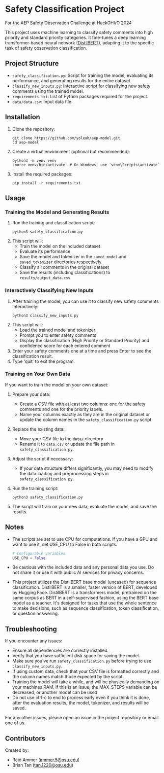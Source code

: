 # Safety Classification Project

For the AEP Safety Observation Challenge at HackOHI/O 2024

This project uses machine learning to classify safety comments into high priority and standard priority categories. It fine-tunes a deep learning transformer-based neural network ([DistilBERT](https://huggingface.co/distilbert/distilbert-base-uncased)), adapting it to the specific task of safety observation classification.

## Project Structure

- `safety_classification.py`: Script for training the model, evaluating its performance, and generating results for the entire dataset.
- `classify_new_inputs.py`: Interactive script for classifying new safety comments using the trained model.
- `requirements.txt`: List of Python packages required for the project.
- `data/data.csv`: Input data file.

## Installation

1. Clone the repository:

   ```
   git clone https://github.com/yoleuh/aep-model.git
   cd aep-model
   ```

2. Create a virtual environment (optional but recommended):

   ```
   python3 -m venv venv
   source venv/bin/activate  # On Windows, use `venv\Scripts\activate`
   ```

3. Install the required packages:
   ```
   pip install -r requirements.txt
   ```

## Usage

### Training the Model and Generating Results

1. Run the training and classification script:
   ```
   python3 safety_classification.py
   ```
2. This script will:
   - Train the model on the included dataset
   - Evaluate its performance
   - Save the model and tokenizer in the `saved_model` and `saved_tokenizer` directories respectively
   - Classify all comments in the original dataset
   - Save the results (including classifications) to `results/output_data.csv`

### Interactively Classifying New Inputs

1. After training the model, you can use it to classify new safety comments interactively:
   ```
   python3 classify_new_inputs.py
   ```
2. This script will:
   - Load the trained model and tokenizer
   - Prompt you to enter safety comments
   - Display the classification (High Priority or Standard Priority) and confidence score for each entered comment
3. Enter your safety comments one at a time and press Enter to see the classification result.
4. Type 'quit' to exit the program.

### Training on Your Own Data

If you want to train the model on your own dataset:

1. Prepare your data:

   - Create a CSV file with at least two columns: one for the safety comments and one for the priority labels.
   - Name your columns exactly as they are in the original dataset or update the column names in the `safety_classification.py` script.

2. Replace the existing data:

   - Move your CSV file to the `data/` directory.
   - Rename it to `data.csv` or update the file path in `safety_classification.py`.

3. Adjust the script if necessary:

   - If your data structure differs significantly, you may need to modify the data loading and preprocessing steps in `safety_classification.py`.

4. Run the training script:

   ```
   python3 safety_classification.py
   ```

5. The script will train on your new data, evaluate the model, and save the results.

## Notes

- The scripts are set to use CPU for computations. If you have a GPU and want to use it, set USE_CPU to False in both scripts.

  ```python
  # Configurable variables
  USE_CPU = False
  ```

- Be cautious with the included data and any personal data you use. Do not share it or use it with public AI services for privacy concerns.

- This project utilizes the DistilBERT base model (uncased) for sequence classification. DistilBERT is a smaller, faster version of BERT, developed by Hugging Face. DistilBERT is a transformers model, pretrained on the same corpus as BERT in a self-supervised fashion, using the BERT base model as a teacher. It's designed for tasks that use the whole sentence to make decisions, such as sequence classification, token classification, or question answering.

## Troubleshooting

If you encounter any issues:

- Ensure all dependencies are correctly installed.
- Verify that you have sufficient disk space for saving the model.
- Make sure you've run `safety_classification.py` before trying to use `classify_new_inputs.py`.
- If using custom data, check that your CSV file is formatted correctly and the column names match those expected by the script.
- Training the model will take a while, and will be physically demanding on your machines RAM. If this is an issue, the MAX_STEPS variable can be decreased, or another model can be used.
- Do not use ctrl-c to end to process early even if you think it is done, after the evaluation results, the model, tokenizer, and results will be saved.

For any other issues, please open an issue in the project repository or email one of us.

## Contributors

Created by:

- Reid Ammer (ammer.5@osu.edu)
- Brian Tan (tan.1220@osu.edu)
